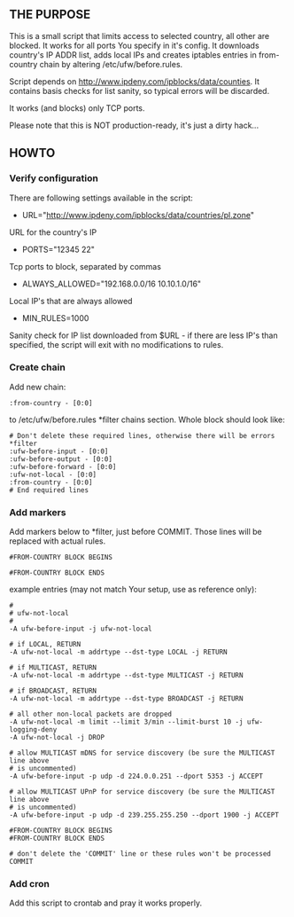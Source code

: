 ## THE PURPOSE

This is a small script that limits access to selected country, all other are blocked. It works for all ports You specify in it's config.
It downloads country's IP ADDR list, adds local IPs and creates iptables entries in from-country chain by altering /etc/ufw/before.rules.

Script depends on http://www.ipdeny.com/ipblocks/data/counties. It contains basis checks for list sanity, so typical errors will be discarded.

It works (and blocks) only TCP ports.

Please note that this is NOT production-ready, it's just a dirty hack...


## HOWTO

### Verify configuration

There are following settings available in the script:


* URL="http://www.ipdeny.com/ipblocks/data/countries/pl.zone"

URL for the country's IP

* PORTS="12345 22"

Tcp ports to block, separated by commas

* ALWAYS_ALLOWED="192.168.0.0/16 10.10.1.0/16"

Local IP's that are always allowed

* MIN_RULES=1000

Sanity check for IP list downloaded from $URL - if there are less IP's than specified, the script will exit with no modifications to rules.

### Create chain
Add new chain:

```
:from-country - [0:0]
```
 to /etc/ufw/before.rules *filter chains section.
Whole block should look like:

```
# Don't delete these required lines, otherwise there will be errors
*filter
:ufw-before-input - [0:0]
:ufw-before-output - [0:0]
:ufw-before-forward - [0:0]
:ufw-not-local - [0:0]
:from-country - [0:0]
# End required lines
```

### Add markers
Add markers below to *filter, just before COMMIT. Those lines will be replaced with actual rules.
```
#FROM-COUNTRY BLOCK BEGINS

#FROM-COUNTRY BLOCK ENDS
```

example entries (may not match Your setup, use as reference only):
```
#
# ufw-not-local
#
-A ufw-before-input -j ufw-not-local

# if LOCAL, RETURN
-A ufw-not-local -m addrtype --dst-type LOCAL -j RETURN

# if MULTICAST, RETURN
-A ufw-not-local -m addrtype --dst-type MULTICAST -j RETURN

# if BROADCAST, RETURN
-A ufw-not-local -m addrtype --dst-type BROADCAST -j RETURN

# all other non-local packets are dropped
-A ufw-not-local -m limit --limit 3/min --limit-burst 10 -j ufw-logging-deny
-A ufw-not-local -j DROP

# allow MULTICAST mDNS for service discovery (be sure the MULTICAST line above
# is uncommented)
-A ufw-before-input -p udp -d 224.0.0.251 --dport 5353 -j ACCEPT

# allow MULTICAST UPnP for service discovery (be sure the MULTICAST line above
# is uncommented)
-A ufw-before-input -p udp -d 239.255.255.250 --dport 1900 -j ACCEPT

#FROM-COUNTRY BLOCK BEGINS
#FROM-COUNTRY BLOCK ENDS

# don't delete the 'COMMIT' line or these rules won't be processed
COMMIT
```

### Add cron
Add this script to crontab and pray it works properly.